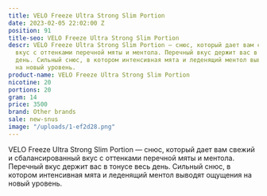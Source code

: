 ```yaml
---
title: VELO Freeze Ultra Strong Slim Portion
date: 2023-02-05 22:02:00 Z
position: 91
title-seo: VELO Freeze Ultra Strong Slim Portion
descr: VELO Freeze Ultra Strong Slim Portion — снюс, который дает вам свежий и сбалансированный
  вкус с оттенками перечной мяты и ментола. Перечный вкус держит вас в тонусе весь
  день. Сильный снюс, в котором интенсивная мята и леденящий ментол выводят ощущения
  на новый уровень.
product-name: VELO Freeze Ultra Strong Slim Portion
nicotine: 20
portions: 20
gram: 14
price: 3500
brand: Other brands
sale: new-snus
image: "/uploads/1-ef2d28.png"
---
```


VELO Freeze Ultra Strong Slim Portion — снюс, который дает вам свежий и сбалансированный вкус с оттенками перечной мяты и ментола. Перечный вкус держит вас в тонусе весь день. Сильный снюс, в котором интенсивная мята и леденящий ментол выводят ощущения на новый уровень.